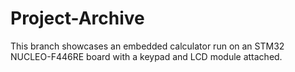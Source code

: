 # Project-Archive

This branch showcases an embedded calculator run on an STM32 NUCLEO-F446RE board with a keypad and LCD module attached.
